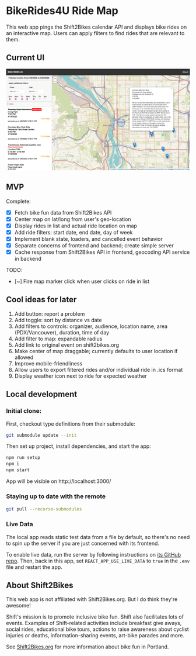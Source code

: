 # BikeRides4U Ride Map

This web app pings the Shift2Bikes calendar API and displays bike rides on an interactive map. Users can apply filters to find rides that are relevant to them.

## Current UI

![screen capture of app](/screencap.png)

## MVP

Complete:

- [x] Fetch bike fun data from Shift2Bikes API
- [x] Center map on lat/long from user's geo-location
- [x] Display rides in list and actual ride location on map
- [x] Add ride filters: start date, end date, day of week
- [x] Implement blank state, loaders, and cancelled event behavior
- [x] Separate concerns of frontend and backend; create simple server
- [x] Cache response from Shift2Bikes API in frontend, geocoding API service in backend

TODO:

- [~] Fire map marker click when user clicks on ride in list

## Cool ideas for later

1. Add button: report a problem
1. Add toggle: sort by distance vs date
1. Add filters to controls: organizer, audience, location name, area (PDX/Vancouver), duration, time of day
1. Add filter to map: expandable radius
1. Add link to original event on shift2bikes.org
1. Make center of map draggable; currently defaults to user location if allowed
1. Improve mobile-friendliness
1. Allow users to export filtered rides and/or individual ride in .ics format
1. Display weather icon next to ride for expected weather

## Local development

### Initial clone:

First, checkout type definitions from their submodule:

```bash
git submodule update --init
```

Then set up project, install dependencies, and start the app:

```bash
npm run setup
npm i
npm start
```

App will be visible on http://localhost:3000/

### Staying up to date with the remote

```bash
git pull --recurse-submodules
```

### Live Data

The local app reads static test data from a file by default, so there's no need to spin up the server if you are just concerned with its frontend.

To enable live data, run the server by following instructions on [its GitHub repo](https://github.com/theholla/br4u-backend). Then, back in this app, set `REACT_APP_USE_LIVE_DATA` to `true` in the `.env` file and restart the app.

## About Shift2Bikes

This web app is not affiliated with Shift2Bikes.org. But I do think they're awesome!

Shift's mission is to promote inclusive bike fun. Shift also facilitates lots of events. Examples of Shift-related activities include breakfast give aways, social rides, educational bike tours, actions to raise awareness about cyclist injuries or deaths, information-sharing events, art-bike parades and more.

See [Shift2Bikes.org](https://www.shift2bikes.org/) for more information about bike fun in Portland.
